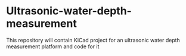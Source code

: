 # Ultrasonic-water-depth-measurement
This repository will contain KiCad project for an ultrasonic water depth measurement platform and code for it
